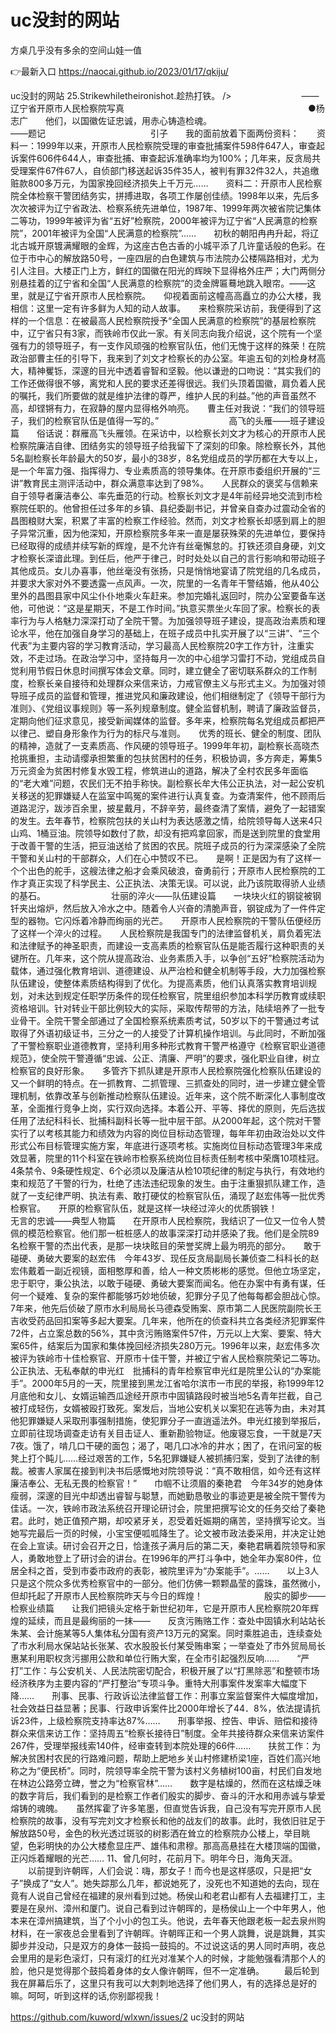 # uc没封的网站
方桌几乎没有多余的空间山娃一值

👉最新入口 https://naocai.github.io/2023/01/17/qkiju/

uc没封的网站		25.Strikewhiletheironishot.趁热打铁。
/>　　　　　　　　——辽宁省开原市人民检察院写真　　　　　　　　　　　　　　　　　　　　　●杨志广　　他们，以国徽佐证忠诚，用赤心铸造检魂。　　　　　　　　　　　　　　　　　——题记　　　　　　　　　　　　引子　　我的面前放着下面两份资料：　　资料一：1999年以来，开原市人民检察院受理的审查批捕案件598件647人，审查起诉案件606件644人，审查批捕、审查起诉准确率均为100%；几年来，反贪局共受理案件67件67人，自侦部门移送起诉35件35人，被判有罪32件32人，共追缴赃款800多万元，为国家挽回经济损失上千万元……　　资料二：开原市人民检察院全体检察干警团结务实，拼搏进取，各项工作屡创佳绩。1998年以来，先后多次次被评为辽宁省政法、检察系统先进单位，1987年、1999年两次被省院记集体二等功，1999年被评为省“五好”检察院，2000年被评为辽宁省“人民满意的检察院”，2001年被评为全国“人民满意的检察院”……　　初秋的朝阳冉冉升起，将辽北古城开原镀满耀眼的金辉，为这座古色古香的小城平添了几许童话般的色彩。在位于市中心的解放路50号，一座四层的白色建筑与市法院办公楼隔路相对，尤为引人注目。大楼正门上方，鲜红的国徽在阳光的辉映下显得格外庄严；大门两侧分别悬挂着的辽宁省和全国“人民满意的检察院”的烫金牌匾蓦地跳入眼帘。——这里，就是辽宁省开原市人民检察院。　　仰视着面前这幢高高矗立的办公大楼，我相信：这里一定有许多鲜为人知的动人故事。　　来检察院采访前，我便得到了这样的一个信息：在被最高人民检察院授予“全国人民满意的检察院”的基层检察院中，辽宁省只有3家，而铁岭市仅此一家。有关同志向我介绍说，这个院有一个坚强有力的领导班子，有一支作风顽强的检察官队伍，他们无愧于这样的殊荣！在院政治部曹主任的引导下，我来到了刘文才检察长的办公室。年逾五旬的刘检身材高大，精神矍铄，深邃的目光中透着睿智和坚毅。他以谦逊的口吻说：“其实我们的工作还做得很不够，离党和人民的要求还差得很远。我们头顶着国徽，肩负着人民的嘱托，我们所要做的就是维护法律的尊严，维护人民的利益。”他的声音虽然不高，却铿锵有力，在寂静的屋内显得格外响亮。　　曹主任对我说：“我们的领导班子，我们的检察官队伍是值得一写的。”　　　　　　　　高飞的头雁——班子建设篇　　俗话说：群雁高飞头雁领。在采访中，以检察长刘文才为核心的开原市人民检察院廉洁自律、团结务实的领导班子给我留下了深刻的印象。除检察长外，其他5名副检察长年龄最大的50岁，最小的38岁，8名党组成员的学历都在大专以上，是一个年富力强、指挥得力、专业素质高的领导集体。在开原市委组织开展的“三讲”教育民主测评活动中，群众满意率达到了98%。　　人民群众的褒奖与信赖来自于领导者廉洁奉公、率先垂范的行动。检察长刘文才是4年前经异地交流到市检察院任职的。他曾担任过多年的乡镇、县纪委副书记，并曾亲自查办过震动全省的昌图粮财大案，积累了丰富的检察工作经验。然而，刘文才检察长却感到肩上的胆子异常沉重，因为他深知，开原检察院多年来一直是屡获殊荣的先进单位，要保持已经取得的成绩并续写新的辉煌，是不允许有丝毫懈怠的。打铁还须自身硬，刘文才检察长深谙此理。到任后，他严于律己，时时处处以自己的言行影响和带动班子其他成员。女儿办喜事，他丝毫没有张扬，只是悄悄地宴请了院党组的几名成员，并要求大家对外不要透露一点风声。一次，院里的一名青年干警结婚，他从40公里外的昌图县家中风尘仆仆地乘火车赶来。参加完婚礼返回时，院办公室要备车送他，可他说：“这是星期天，不是工作时间。”执意买票坐火车回了家。检察长的表率行为与人格魅力深深打动了全院干警。为加强领导班子建设，提高政治素质和理论水平，他在加强自身学习的基础上，在班子成员中扎实开展了以“三讲”、“三个代表”为主要内容的学习教育活动，学习最高人民检察院20字工作方针，注重实效，不走过场。在政治学习中，坚持每月一次的中心组学习雷打不动，党组成员自觉利用节假日休息时间撰写体会文章。同时，建立健全了密切联系群众的工作制度，检察长亲自接待和处理群众来信来访，力戒官僚主义与形式主义。为加强对领导班子成员的监督和管理，推进党风和廉政建设，他们相继制定了《领导干部行为准则》、《党组议事规则》等一系列规章制度。健全监督机制，聘请了廉政监督员，定期向他们征求意见，接受新闻媒体的监督。多年来，检察院每名党组成员都把严以律己、塑自身形象作为行为的标尺与准则。　　优秀的班长、健全的制度、团队的精神，造就了一支素质高、作风硬的领导班子。1999年年初，副检察长高晓杰抢挑重担，主动请缨承担繁重的包扶贫困村的任务，积极协调，多方奔走，筹集5万元资金为贫困村修复水毁工程，修筑进山的道路，解决了全村农民多年面临的“老大难”问题，农民们无不拍手称快。副检察长牟大伟公正执法，对一起公安机关移送的犯罪嫌疑人在监室中鸣冤的案件进行认真复查。为查清案件，他不顾雨后道路泥泞，跋涉百余里，披星戴月，不辞辛劳，最终查清了案情，避免了一起错案的发生。去年春节，检察院包扶的关山村为表达感激之情，给院领导每人送来4只山鸡、1桶豆油。院领导如数付了款，却没有把鸡拿回家，而是送到院里的食堂用于改善干警的生活，把豆油送给了贫困的农民。院班子成员的行为深深感染了全院干警和关山村的干部群众，人们在心中赞叹不已。　　是啊！正是因为有了这样一个个出色的舵手，这艘法律之船才会乘风破浪，奋勇前行；开原市人民检察院的工作才真正实现了科学民主、公正执法、决策无误。可以说，此乃该院取得骄人业绩的基石。　　　　　　　　壮丽的淬火——队伍建设篇　　一块块火红的钢锭被钢钎夹出熔炉，然后放入冷水之中。随着令人兴奋的清脆声音，钢锭成为了一件件定型的器物。它闪烁着冷静而绚丽的光芒。　　开原市人民检察院的干警队伍便经历了这样一个淬火的过程。　　人民检察院是我国专门的法律监督机关，肩负着宪法和法律赋予的神圣职责，而建设一支高素质的检察官队伍是能否履行这种职责的关键所在。几年来，这个院从提高政治、业务素质入手，以争创“五好”检察院活动为载体，通过强化教育培训、道德建设、从严治检和健全机制等手段，大力加强检察队伍建设，使整体素质结构得到了优化。为提高素质，他们认真落实教育培训规划，对未达到规定任职学历条件的现任检察官，院里组织参加本科学历教育或续职资格培训。针对转业干部比例较大的实际，采取传帮带的方法，陆续培养了一批专业骨干。全院干警全部通过了全国检察系统素质考试，50岁以下的干警通过考试取得了外语初级证书，三分之一的人接受了计算机操作培训。与此同时，不断加强了干警检察职业道德教育，坚持利用多种形式教育干警严格遵守《检察官职业道德规范》，使全院干警遵循“忠诚、公正、清廉、严明”的要求，强化职业自律，树立检察官的良好形象。　　多管齐下抓队建是开原市人民检察院强化检察队伍建设的又一个鲜明的特点。在一抓教育、二抓管理、三抓查处的同时，进一步建立健全管理机制，依靠改革与创新推动检察队伍建设。近年来，这个院不断深化人事制度改革，全面推行竞争上岗，实行双向选择。本着公开、平等、择优的原则，先后选拔任用了法纪科科长、批捕科副科长等一批中层干部。从2000年起，这个院对干警实行了以考核其能力和绩效为内容的岗位目标动态管理，每年年初由政治处以文件形式公布目标管理实施方案，年底进行逐项考核。实施岗位目标动态管理3年来成效显著，院里的11个科室在铁岭市检察系统岗位目标责任制考核中荣膺10项桂冠。4条禁令、9条硬性规定、6个必须以及廉洁从检10项纪律的制定与执行，有效地约束和规范了干警的行为，杜绝了违法违纪现象的发生。由于注重狠抓队建工作，造就了一支纪律严明、执法有素、敢打硬仗的检察官队伍，涌现了赵宏伟等一批优秀检察官。　　开原的检察官队伍，就是这样一块经过淬火的优质钢铁！　　　　　　　无言的忠诚——典型人物篇　　在开原市人民检察院，我结识了一位又一位令人赞佩的模范检察官。他们那一桩桩感人的故事深深打动并感染了我。他们是全院89名检察干警的杰出代表，是那一块块眩目的荣誉奖牌上最为明亮的部分。　　敢于碰硬、勇破大要案的赵宏伟　今年43岁、现任反贪局副局长兼侦查二科科长的赵宏伟戴着一副近视镜，面相憨厚和善，给人一种文质彬彬的感觉。但他立场坚定，忠于职守，秉公执法，以敢于碰硬、勇破大要案而闻名。他在办案中有勇有谋，任何一个疑难、复杂的案件都能够巧妙地侦破，犯罪分子见了他每每都会胆战心惊。7年来，他先后侦破了原市水利局局长马德森受贿案、原市第二人民医院副院长王吉收受药品回扣案等多起大要案。几年来，他所在的侦查科共立各类经济犯罪案件72件，占立案总数的56%，其中贪污贿赂案件57件，万元以上大案、要案、特大案65件，结案后为国家和集体挽回经济损失280万元。1996年以来，赵宏伟多次被评为铁岭市十佳检察官、开原市十佳干警，并被辽宁省人民检察院荣记二等功。　　公正执法、无私奉献的申光红　批捕科的青年检察官申光红是院里公认的“办案能手”。2000年5月的一天，院里接到黑龙江省哈尔滨市一市民的举报，称1999年12月底他和女儿、女婿运输西瓜途经开原市中固镇路段时被当地5名青年拦截，自己被打成轻伤，女婿被殴打致死。案发后，当地公安机关以案犯在逃等为由，未对其他犯罪嫌疑人采取刑事强制措施，使犯罪分子一直逍遥法外。申光红接到举报后，立即前往现场调查走访有关目击证人、重新勘验物证。他废寝忘食，一干就是7天7夜。饿了，啃几口干硬的面包；渴了，喝几口冰冷的井水；困了，在讯问室的板凳上打个盹儿……经过艰苦的工作，5名犯罪嫌疑人被抓捕归案，受到了法律的制裁。被害人家属在接到判决书后感慨地对院领导说：“真不敢相信，如今还有这样廉洁奉公、无私无畏的检察官！”　　巾帼不让须眉的秦艳君　今年34岁的她身体瘦弱，深邃的目光中却透出睿智与聪慧，而她勤恳敬业的事迹更是被全院干警传为佳话。一次，铁岭市政法系统召开理论研讨会，院里把撰写论文的任务交给了秦艳君。此时，她正值预产期，却咬紧牙关，忍受着妊娠期的痛苦，坚持撰写论文。当她写完最后一页的时候，小宝宝便呱呱降生了。论文被市政法委采用，并决定让她在会上宣读。研讨会召开之日，恰逢孩子满月后的第二天，秦艳君瞒着院领导和家人，勇敢地登上了研讨会的讲台。在1996年的严打斗争中，她全年办案80件，位居全科之首，受到市委市政府的表彰，被院里评为“办案能手”。……　　以上3人只是这个院众多优秀检察官中的一部分。他们仿佛一颗颗晶莹的露珠，虽然微小，但却托起了开原市人民检察院昨天与今日的辉煌！　　　　　　　殷实的脚步——检察业绩篇　　让我们把镜头定格于新世纪初年，它是开原市人民检察院20年辉煌的延续，而且是最绚丽的一抹——　　反贪污贿赂工作：查处中固镇水利站站长朱某、会计施某等5人集体私分国有资产13万元的窝案。同时乘胜追击，连续查处了市水利局水保站站长张某、农水股股长付某受贿串案；一举查处了市外贸局局长惠某利用职权贪污挪用公款和单位行贿大案，在全市引起强烈反响……　　“严打”工作：与公安机关、人民法院密切配合，积极开展了以“打黑除恶”和整顿市场经济秩序为主要内容的“严打整治”专项斗争。重特大刑事案件发案率大幅度下降……　　刑事、民事、行政诉讼法律监督工作：刑事立案监督案件大幅度增加，社会效益日益显著；民事、行政申诉案件比2000年增长了44．8%，依法提请抗诉23件，上级检察院支持率达87%……　　刑事举报、控告、申诉、赔偿和接待群众来信来访工作：坚持周五“检察长接待日”制度。全年共接待群众来信来访案件267件，受理举报线索140件，经审查转到本院处理的66件……　　扶贫工作：为解决贫困村农民的行路难问题，帮助上肥地乡关山村修建桥梁1座，百姓们高兴地称之为“便民桥”。同时，院领导率全院干警为该村义务植树100亩，村民们自发地在林边公路旁立碑，誉之为“检察官林”……　　数字是枯燥的，然而在这枯燥乏味的数字背后，我们看到的是检察工作者们殷实的脚步、奋斗的汗水和用赤诚与挚爱熔铸的魂魄。　　虽然挥霍了许多笔墨，但直觉告诉我，自己没有写完开原市人民检察院的故事，没有写完刘文才检察长和他的战友们的故事。此时，我依旧驻足于解放路50号，金色的秋光透过斑驳的树影洒在耸立的检察院办公楼上，举目眺望，色彩明快的办公大楼愈显庄严、雄伟和肃穆。那高高悬挂在大楼顶端的国徽，正闪烁着耀眼的光芒……
	11、曾几何时，花前月下。明年今日，海角天涯。
	　　以前提到许朝晖，人们会说：嗨，那女子！而今也是这样感叹，只是把“女子”换成了“女人”。她失踪那么几年，都说她死了，没死也不知道她的去向，现在竟有人说自己曾经在福建的泉州看到过她。杨侯山和老君山都有人去福建打工，主要是在泉州、漳州和厦门。说自己看到过许朝晖的，是杨侯山上一个中年男人，他本来在漳州搞建筑，当了个小小的包工头。他说，去年春天他跟老板一起去泉州购材料，在一家夜总会里看到了许朝晖。许朝晖正和一个男人跳舞，说是跳舞，其实脚步并没动，只是双方的身体一鼓捣一鼓捣的。不过说这话的男人同时声明，夜总会里用的是彩色滚灯，只有滚灯的红光对准某个人的时候，才能勉强看清那个人的脸，他只是觉得那个鼓捣着身体的女人像许朝晖，但不一定准确。
　　最后轮到我在屏幕后乐了，这里只有我可以大刺刺地选择了他们男人，有的选择总是好的嘛。呵呵，听到这样的话,你别鄙视我！

https://github.com/kuword/wlxwn/issues/2
uc没封的网站
